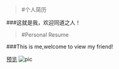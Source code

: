 
> #个人简历

###这就是我，欢迎同道之人！

> #Personal Resume

###This is me,welcome to view my friend!

[预览]("")
![pic]("../public-pictures/me.PNG")

